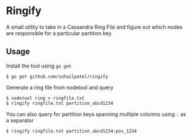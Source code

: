 # Ringify

A small utility to take in a Cassandra Ring File and figure out which nodes are
responsible for a particular partition key.

## Usage

Install the tool using `go get`

```
$ go get github.com/suhailpatel/ringify
```

Generate a ring file from nodetool and query
```
$ nodetool ring > ringfile.txt
$ ringify ringfile.txt partition_abcd1234
```

You can also query for partition keys spanning multiple columns using `:` as
a separator
```
$ ringify ringfile.txt partition_abcd1234:pos_1234
```

